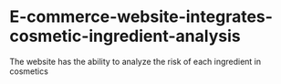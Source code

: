 # E-commerce-website-integrates-cosmetic-ingredient-analysis
The website has the ability to analyze the risk of each ingredient in cosmetics
